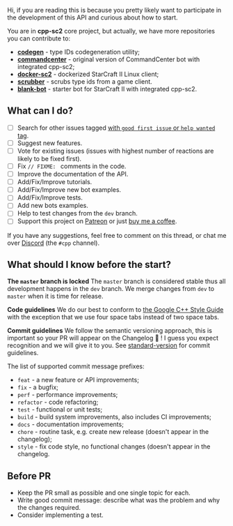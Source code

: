 Hi, if you are reading this is because you pretty likely want to participate in the development of this API and curious about how to start.

You are in **cpp-sc2** core project, but actually, we have more repositories you can contribute to:
- **[codegen](https://github.com/cpp-sc2/codegen)** - type IDs codegeneration utility;
- **[commandcenter](https://github.com/cpp-sc2/commandcenter)** - original version of CommandCenter bot with integrated cpp-sc2;
- **[docker-sc2](https://github.com/cpp-sc2/docker-sc2)** - dockerized StarCraft II Linux client;
- **[scrubber](https://github.com/cpp-sc2/scrubber)** - scrubs type ids from a game client.
- **[blank-bot](https://github.com/cpp-sc2/blank-bot)** - starter bot for StarCraft II with integrated cpp-sc2.

## What can I do?

- [ ] Search for other issues tagged [with `good first issue` or `help wanted` tag](https://github.com/cpp-sc2/cpp-sc2/issues?q=is%3Aissue+is%3Aopen+label%3A%22good+first+issue%22).
- [ ] Suggest new features.
- [ ] Vote for existing issues (issues with highest number of reactions are likely to be fixed first).
- [ ] Fix `// FIXME: ` comments in the code.
- [ ] Improve the documentation of the API.
- [ ] Add/Fix/Improve tutorials.
- [ ] Add/Fix/Improve new bot examples.
- [ ] Add/Fix/Improve tests.
- [ ] Add new bots examples.
- [ ] Help to test changes from the `dev` branch.
- [ ] Support this project on [Patreon](https://www.patreon.com/cppsc2) or just [buy me a coffee](https://www.buymeacoffee.com/alkurbatov).

If you have any suggestions, feel free to comment on this thread, or chat me over [Discord](https://discordapp.com/invite/Emm5Ztz) (the `#cpp` channel).

## What should I know before the start?

**The `master` branch is locked**
The `master` branch is considered stable thus all development happens in the `dev` branch. We merge changes from `dev` to `master` when it is time for release.

**Code guidelines**
We do our best to conform to [the Google C++ Style Guide](https://google.github.io/styleguide/cppguide.html) with the exception that we use four space tabs instead of two space tabs.

**Commit guidelines**
We follow the semantic versioning approach, this is important so your PR will appear on the Changelog 🎉 ! I guess you expect recognition and we will give it to you.
See [standard-version](https://github.com/conventional-changelog/standard-version#commit-message-convention-at-a-glance) for commit guidelines.

The list of supported commit message prefixes:

- `feat` - a new feature or API improvements;
- `fix` - a bugfix;
- `perf` - performance improvements;
- `refactor` - code refactoring;
- `test` - functional or unit tests;
- `build` - build system improvements,  also includes CI improvements;
- `docs` - documentation improvements;
- `chore` - routine task, e.g. create new release (doesn't appear in the changelog);
- `style` - fix code style, no functional changes (doesn't appear in the changelog.

## Before PR

* Keep the PR small as possible and one single topic for each.
* Write good commit message: describe what was the problem and why the changes required.
* Consider implementing a test.
